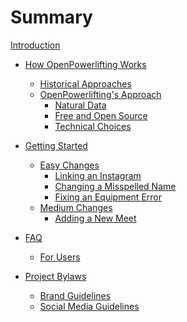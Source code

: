 # Summary

[Introduction](./introduction.md)


- [How OpenPowerlifting Works](./how/introduction.md)
	- [Historical Approaches](./how/historical-approaches.md)
	- [OpenPowerlifting's Approach]()
		- [Natural Data]()
		- [Free and Open Source]()
		- [Technical Choices]()

- [Getting Started]()
	- [Easy Changes]()
		- [Linking an Instagram](./getting-started/linking-an-instagram.md)
		- [Changing a Misspelled Name]()
		- [Fixing an Equipment Error]()
	- [Medium Changes]()
		- [Adding a New Meet]()

- [FAQ]()
	- [For Users]()

- [Project Bylaws]()
	- [Brand Guidelines](bylaws/brand-guidelines.md)
	- [Social Media Guidelines](bylaws/social-media-guidelines.md)
